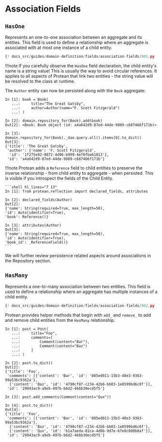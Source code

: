 # Association Fields

## `HasOne`

Represents an one-to-one association between an aggregate and its entities.
This field is used to define a relationship where an aggregate is associated
with at most one instance of a child entity.

```python hl_lines="10 13"
{! docs_src/guides/domain-definition/fields/association-fields/001.py !}
```

!!!note
    If you carefully observe the `HasOne` field declaration, the child entity's
    name is a string value! This is usually the way to avoid circular references.
    It applies to all aspects of Protean that link two entities - the string
    value will be resolved to the class at runtime.

The `Author` entity can now be persisted along with the `Book` aggregate:

```shell hl_lines="3 12-13"
In [1]: book = Book(
   ...:     title="The Great Gatsby",
   ...:     author=Author(name="F. Scott Fitzgerald")
   ...: )

In [2]: domain.repository_for(Book).add(book)
Out[2]: <Book: Book object (id: a4a642d9-87ed-44de-9889-c687466f171b)>

In [3]: domain.repository_for(Book)._dao.query.all().items[0].to_dict()
Out[3]: 
{'title': 'The Great Gatsby',
 'author': {'name': 'F. Scott Fitzgerald',
  'id': '1f275e92-9872-4d96-b999-4ef0fbe61013'},
 'id': 'a4a642d9-87ed-44de-9889-c687466f171b'}
```

!!!note
    Protean adds a `Reference` field to child entities to preserve the inverse
    relationship - from child entity to aggregate - when persisted. This is
    visible if you introspect the fields of the Child Entity.

    ```shell hl_lines="7 13"
    In [1]: from protean.reflection import declared_fields, attributes

    In [2]: declared_fields(Author)
    Out[2]: 
    {'name': String(required=True, max_length=50),
    'id': Auto(identifier=True),
    'book': Reference()}
    
    In [3]: attributes(Author)
    Out[3]: 
    {'name': String(required=True, max_length=50),
    'id': Auto(identifier=True),
    'book_id': _ReferenceField()}
    ```

We will further review persistence related aspects around associations in the
Repository section.
<!-- FIXME Link Repository section -->

## `HasMany`

Represents a one-to-many association between two entities. This field is used
to define a relationship where an aggregate has multiple instances of a child
entity.

```python hl_lines="11"
{! docs_src/guides/domain-definition/fields/association-fields/002.py !}
```

Protean provides helper methods that begin with `add_` and `remove_` to add
and remove child entities from the `HasMany` relationship.

```shell hl_lines="4-5 12-13 16 23"
In [1]: post = Post(
   ...:     title="Foo",
   ...:     comments=[
   ...:         Comment(content="Bar"),
   ...:         Comment(content="Baz")
   ...:     ]
   ...: )

In [2]: post.to_dict()
Out[2]: 
{'title': 'Foo',
 'comments': [{'content': 'Bar', 'id': '085ed011-15b3-48e3-9363-99a53bc9362a'},
  {'content': 'Baz', 'id': '4790cf87-c234-42b6-bb03-1e0599bd6c0f'}],
 'id': '29943ac9-a9eb-497b-b6d2-466b30ecd5f5'}

In [3]: post.add_comments(Comment(content="Qux"))

In [4]: post.to_dict()
Out[4]: 
{'title': 'Foo',
 'comments': [{'content': 'Bar', 'id': '085ed011-15b3-48e3-9363-99a53bc9362a'},
  {'content': 'Baz', 'id': '4790cf87-c234-42b6-bb03-1e0599bd6c0f'},
  {'content': 'Qux', 'id': 'b1a7aeda-81ca-4d0b-9d7e-6fe0c000b8af'}],
 'id': '29943ac9-a9eb-497b-b6d2-466b30ecd5f5'}
```
